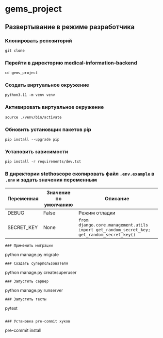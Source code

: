 # gems_project

## Развертывание в режиме разработчика
### Клонировать репозиторий
```
git clone 
```
### Перейти в директорию medical-information-backend
```
cd gems_project
```
### Создать виртуальное окружение
```
python3.11 -m venv venv
```
### Активировать виртуальное окружение
```
source ./venv/bin/activate
```
### Обновить установщик пакетов pip
```
pip install --upgrade pip
```
### Установить зависимости
```
pip install -r requirements/dev.txt
```
### В директории stethoscope скопировать файл `.env.example` в `.env` и задать значения переменным


| Переменная | Значение по умолчанию | Описание |
| --- | --- | --- |
| DEBUG | False | Режим отладки |
| SECRET_KEY | None | `from django.core.management.utils import get_random_secret_key; get_random_secret_key()` |

```
### Применить миграции
```
python manage.py migrate
```
### Создать суперпользователя
```
python manage.py createsuperuser
```
### Запустить сервер
```
python manage.py runserver
```
### Запустить тесты
```
pytest
```

### Установка pre-commit хуков
```
pre-commit install
```
